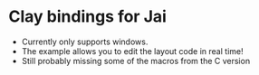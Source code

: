 # Clay bindings for Jai
- Currently only supports windows.
- The example allows you to edit the layout code in real time!
- Still probably missing some of the macros from the C version
